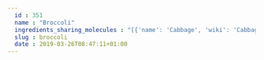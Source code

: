 ```yaml
---
  id : 351
  name : "Broccoli"
  ingredients_sharing_molecules : "[{'name': 'Cabbage', 'wiki': 'Cabbage', 'id': 353, 'category': 'Cabbage', 'common_molecules': [89594, 5280443, 5280598, 12232, 6054, 8908, 7284, 527, 9064, 8094, 638278, 19602, 6072, 26447, 5363388, 994, 644104, 5280511, 650, 5367719, 13144, 4788, 637775, 9601691, 61020, 247, 6911854, 78160, 853433, 72276, 638011, 1889, 15394, 5280445, 637566, 240, 33931, 8452, 5365811, 8130, 798, 6569, 441005, 72277, 6561, 65084, 637542, 441484, 93236, 656566, 107971, 5284639, 10448, 338, 7288, 8723, 11552, 79803, 1110, 6050, 6986, 5318042, 107905, 31260, 2345, 5280863, 784, 5399110, 876, 439341, 8500, 5971, 7150, 5280343, 1549026, 126, 998, 7847, 445070, 768, 323, 643941, 1183, 9862, 5281708, 637511, 65064, 6202, 5284503, 802, 180, 72, 61503, 16741, 999, 878, 439246, 244, 8768, 10393, 439263, 1130, 454, 107, 19310, 5283321, 444539, 18635, 7858, 8857, 5315892, 11509, 6184, 643779, 6251, 439533, 11128, 7654]}, {'name': 'Cauliflower', 'wiki': 'Cauliflower', 'id': 354, 'category': 'Cabbage', 'common_molecules': [89594, 5280443, 5280598, 12232, 6054, 8908, 7284, 527, 9064, 8094, 638278, 19602, 6072, 6202, 5363388, 644104, 5280511, 650, 5367719, 13144, 4788, 637775, 9601691, 61020, 247, 6911854, 853433, 72276, 638011, 1889, 15394, 5280445, 637566, 240, 33931, 8452, 5365811, 8130, 798, 6569, 441005, 72277, 6561, 65084, 637542, 441484, 93236, 656566, 107971, 5284639, 10448, 338, 7288, 8723, 11552, 79803, 1110, 6050, 6986, 5318042, 107905, 31260, 2345, 5280863, 784, 10393, 439341, 8500, 5971, 7150, 5280343, 1549026, 126, 998, 7847, 445070, 768, 323, 643941, 1183, 9862, 5281708, 637511, 65064, 5284503, 802, 957, 72, 61503, 16741, 999, 878, 439246, 244, 8768, 26447, 7043, 439263, 1130, 454, 107, 19310, 5283321, 444539, 18635, 7858, 8857, 5315892, 11509, 180, 6184, 643779, 6251, 439533, 11128, 31289, 7654]}, {'name': 'Tea', 'wiki': 'Tea', 'id': 310, 'category': 'Plant', 'common_molecules': [89594, 5280443, 5280598, 6054, 8908, 7284, 527, 9064, 8094, 638278, 19602, 6072, 6202, 5363388, 644104, 5280511, 650, 5367719, 13144, 4788, 637775, 61020, 247, 8452, 853433, 72276, 638011, 1889, 15394, 5280445, 637566, 240, 33931, 5365811, 5281167, 5372954, 8130, 798, 6569, 441005, 72277, 6561, 65084, 637542, 441484, 107971, 5284639, 10448, 338, 68077, 7288, 8723, 11552, 79803, 1110, 6050, 5280804, 6986, 5318042, 107905, 31260, 2345, 5280863, 784, 10393, 439341, 8500, 7150, 5280343, 1549026, 126, 998, 7847, 445070, 768, 7222, 323, 1183, 9862, 5281708, 637511, 65064, 5284503, 802, 957, 72, 61503, 643941, 999, 439246, 244, 8768, 5281654, 26447, 7043, 439263, 1130, 454, 107, 878, 5283321, 444539, 18635, 7858, 8857, 5315892, 11509, 180, 6184, 643779, 6251, 439533, 11128, 31289, 7654]}, {'name': 'Green Beans', 'wiki': 'Green_bean', 'id': 342, 'category': 'Vegetable', 'common_molecules': [89594, 5280443, 5280598, 12232, 6054, 8908, 7284, 527, 9064, 8094, 638278, 6072, 8468, 6202, 5363388, 994, 644104, 5280511, 650, 5367719, 13144, 4788, 637775, 61020, 247, 8452, 853433, 72276, 638011, 1889, 15394, 5280445, 637566, 240, 33931, 5365811, 5281167, 8130, 798, 6569, 441005, 72277, 6561, 65084, 637542, 441484, 107971, 5284639, 10448, 338, 7288, 8723, 11552, 79803, 1110, 6050, 5280804, 6986, 5318042, 107905, 31260, 2345, 5280863, 784, 10393, 876, 439341, 5971, 7150, 5280343, 445154, 126, 998, 7847, 445070, 768, 323, 1183, 9862, 5281708, 637511, 65064, 5284503, 802, 957, 72, 61503, 643941, 999, 439246, 244, 8768, 5281654, 26447, 439263, 1130, 454, 1549026, 107, 878, 444539, 18635, 7858, 8857, 5315892, 11509, 180, 6184, 643779, 6251, 439533, 11128, 31289, 7654]}, {'name': 'Tomato', 'wiki': 'Tomato', 'id': 364, 'category': 'Vegetable Fruit', 'common_molecules': [89594, 5280443, 5280598, 12232, 6054, 7284, 527, 9064, 8094, 638278, 19602, 6072, 8468, 6202, 5363388, 644104, 5280511, 650, 5367719, 13144, 4788, 637775, 61020, 247, 8452, 853433, 72276, 638011, 1889, 15394, 5280445, 637566, 240, 33931, 5365811, 5281167, 5372954, 8130, 798, 6569, 441005, 72277, 6561, 65084, 637542, 441484, 107971, 5284639, 10448, 338, 7288, 8723, 11552, 79803, 1110, 6050, 6986, 5318042, 107905, 31260, 2345, 5280863, 784, 10393, 439341, 8500, 7150, 5280343, 445154, 126, 998, 7847, 445070, 768, 323, 1183, 9862, 5281708, 637511, 65064, 5284503, 802, 957, 72, 61503, 643941, 999, 878, 439246, 244, 8768, 5281654, 26447, 439263, 1130, 454, 1549026, 107, 19310, 5283321, 444539, 18635, 7858, 8857, 5315892, 11509, 180, 6184, 643779, 6251, 439533, 11128, 31289, 7654]}]"
  slug : broccoli
  date : 2019-03-26T08:47:11+01:00
---
```



